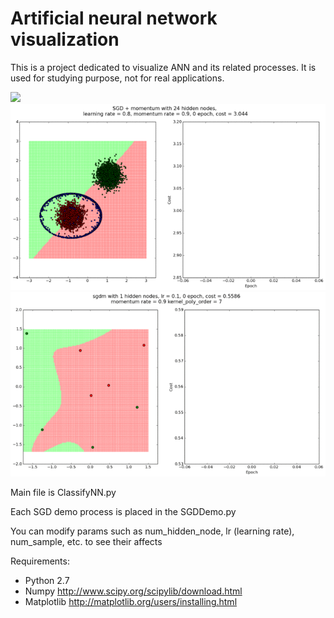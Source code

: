 Artificial neural network visualization
=======================================

This is a project dedicated to visualize ANN and its related processes. It is used for studying purpose, not for real applications.

![](img/sgd.gif?raw=true)
![](img/sgdm.gif?raw=true)
![](img/sgdm-kernel.gif?raw=true)

Main file is ClassifyNN.py

Each SGD demo process is placed in the SGDDemo.py

You can modify params such as num_hidden_node, lr (learning rate), num_sample, etc. to see their affects

Requirements:
- Python 2.7
- Numpy http://www.scipy.org/scipylib/download.html
- Matplotlib http://matplotlib.org/users/installing.html
